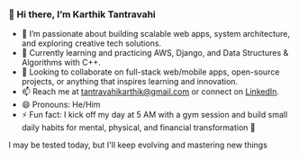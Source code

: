 ### 👋 Hi there, I’m Karthik Tantravahi

- 👀 I’m passionate about building scalable web apps, system architecture, and exploring creative tech solutions.
- 🌱 Currently learning and practicing AWS, Django, and Data Structures & Algorithms with C++.
- 💞️ Looking to collaborate on full-stack web/mobile apps, open-source projects, or anything that inspires learning and innovation.
- 📫 Reach me at tantravahikarthik@gmail.com or connect on [LinkedIn](https://www.linkedin.com/in/karthiktantravahi).
- 😄 Pronouns: He/Him
- ⚡ Fun fact: I kick off my day at 5 AM with a gym session and build small daily habits for mental, physical, and financial transformation 🚀



I may be tested today, but I'll keep evolving and mastering new things


<!---
karthiktantravahi2004/karthiktantravahi2004 is a ✨ special ✨ repository because its `README.md` (this file) appears on your GitHub profile.
You can click the Preview link to take a look at your changes.
--->

